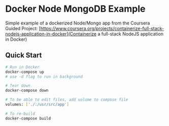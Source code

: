 # Docker Node MongoDB Example

Simple example of a dockerized Node/Mongo app from the Coursera Guided Project: [https://www.coursera.org/projects/containerize-full-stack-nodejs-application-in-docker](Containerize a full-stack NodeJS application in Docker)

## Quick Start

```bash
# Run in Docker
docker-compose up
# use -d flag to run in background

# Tear down
docker-compose down

# To be able to edit files, add volume to compose file
volumes: ['./:/usr/src/app']

# To re-build
docker-compose build
```
